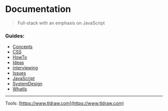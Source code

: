 # Documentation

> Full-stack with an emphasis on JavaScript

### Guides:

- [Concepts](./Concepts/)
- [CSS](./CSS/)
- [HowTo](./howTo/)
- [Ideas](./Ideas/)
- [interviewing](./interviewing/)
- [Issues](./Issues/)
- [JavaScript](./JavaScript/)
- [SystemDesign](./SystemDesign/)
- [WhatIs](./WhatIs/)

---

Tools:
[https://www.tldraw.com](https://www.tldraw.com)
